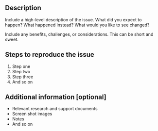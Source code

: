 <!-- Please feel free to remove whatever sections/lines in this aren’t relevant.

Use the title line as the title of your pull request, then delete these lines. 

## Title line template: [Title]: Brief description

UI components: For issues that impact the look, feel, or functionality of the Design System itself, please open an issue on the web-design-standards repo (https://github.com/uswds/uswds/issues/new). 

-->

## Description

Include a high-level description of the issue. What did you expect to happen? What happened instead? What would you like to see changed?

Include any benefits, challenges, or considerations. This can be short and sweet.

## Steps to reproduce the issue

1. Step one
2. Step two
3. Step three
4. And so on

## Additional information [optional]

* Relevant research and support documents
* Screen shot images
* Notes
* And so on
